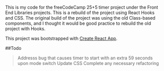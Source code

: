 This is my code for the freeCodeCamp 25+5 timer project under the Front End Libraries projects. This is a rebuild of the project using React Hooks and CSS. The original build of the project was using the old Class-based components, and I thought it would be good practice to rebuild the old project with Hooks.

This project was bootstrapped with [Create React App](https://github.com/facebook/create-react-app).

##Todo
>Addresss bug that causes timer to start with an extra 59 seconds upon mode switch
>Update CSS
>Complete any necessary refactoring